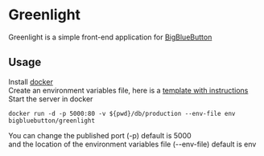 # Greenlight

Greenlight is a simple front-end application for [BigBlueButton](http://bigbluebutton.org/)

## Usage

Install [docker](https://docs.docker.com/engine/getstarted/step_one/)  
Create an environment variables file, here is a [template with instructions](https://raw.githubusercontent.com/bigbluebutton/greenlight/master/env)  
Start the server in docker

    docker run -d -p 5000:80 -v ${pwd}/db/production --env-file env bigbluebutton/greenlight

You can change the published port (-p) default is 5000  
and the location of the environment variables file (--env-file) default is env
